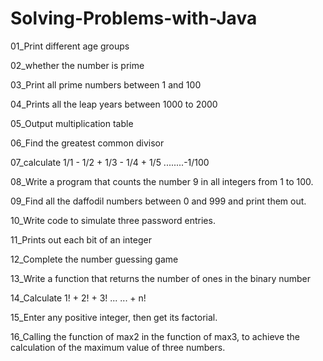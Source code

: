# Solving-Problems-with-Java

01_Print different age groups

02_whether the number is prime

03_Print all prime numbers between 1 and 100

04_Prints all the leap years between 1000 to 2000

05_Output multiplication table

06_Find the greatest common divisor

07_calculate 1/1 - 1/2 + 1/3 - 1/4 + 1/5 ........-1/100

08_Write a program that counts the number 9 in all integers from 1 to 100.

09_Find all the daffodil numbers between 0 and 999 and print them out.

10_Write code to simulate three password entries.

11_Prints out each bit of an integer

12_Complete the number guessing game

13_Write a function that returns the number of ones in the binary number

14_Calculate 1! + 2! + 3! ... ... + n!

15_Enter any positive integer, then get its factorial.

16_Calling the function of max2 in the function of max3, to achieve the calculation of the maximum value of three numbers.


